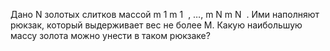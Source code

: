 Дано N золотых слитков массой 
m
1
m 
1
​
 , …, 
m
N
m 
N
​
 . Ими наполняют рюкзак, который выдерживает вес не более M. Какую наибольшую массу золота можно унести в таком рюкзаке?